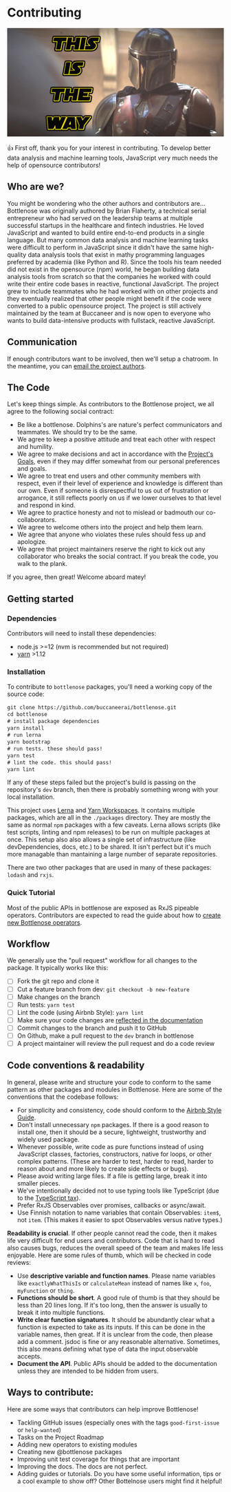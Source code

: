 # Contributing

<img src="https://github.com/buccaneerai/bottlenose/raw/master/docs/contributing/mandolorian.jpg" />

👍 First off, thank you for your interest in contributing.  To develop better data analysis and machine learning tools, JavaScript very much needs the help of opensource contributors!

## Who are we?

You might be wondering who the other authors and contributors are...  Bottlenose was originally authored by Brian Flaherty, a technical serial entrepreneur who had served on the leadership teams at multiple successful startups in the healthcare and fintech industries.  He loved JavaScript and wanted to build entire end-to-end products in a single language.  But many common data analysis and machine learning tasks were difficult to perform in JavaScript since it didn't have the same high-quality data analysis tools that exist in mathy programming languages preferred by academia (like Python and R).  Since the tools his team needed did not exist in the opensource (npm) world, he began building data analysis tools from scratch so that the companies he worked with could write their entire code bases in reactive, functional JavaScript.  The project grew to include teammates who he had worked with on other projects and they eventually realized that other people might benefit if the code were converted to a public opensource project.  The project is still actively maintained by the team at Buccaneer and is now open to everyone who wants to build data-intensive products with fullstack, reactive JavaScript.

## Communication
If enough contributors want to be involved, then we'll setup a chatroom.  In the meantime, you can [email the project authors](mailto:opensource@buccaneer.ai).

## The Code
Let's keep things simple.  As contributors to the Bottlenose project, we all agree to the following social contract:
- Be like a bottlenose. Dolphins's are nature's perfect communicators and teammates. We should try to be the same.
- We agree to keep a positive attitude and treat each other with respect and humility.
- We agree to make decisions and act in accordance with the [Project's Goals](https://github.com/buccaneerai/bottlenose/blob/master/docs/Philosophy.md), even if they may differ somewhat from our personal preferences and goals.
- We agree to treat end users and other community members with respect, even if their level of experience and knowledge is different than our own. Even if someone is disrespectful to us out of frustration or arrogance, it still reflects poorly on us if we lower ourselves to that level and respond in kind.
- We agree to practice honesty and not to mislead or badmouth our co-collaborators.
- We agree to welcome others into the project and help them learn.
- We agree that anyone who violates these rules should fess up and apologize.
- We agree that project maintainers reserve the right to kick out any collaborator who breaks the social contract. If you break the code, you walk to the plank.

If you agree, then great! Welcome aboard matey!

## Getting started

### Dependencies
Contributors will need to install these dependencies:
- node.js >=12 (nvm is recommended but not required)
- [yarn](https://yarnpkg.com/en/) >1.12

### Installation
To contribute to `bottlenose` packages, you'll need a working copy of the source code:
```
git clone https://github.com/buccaneerai/bottlenose.git
cd bottlenose
# install package dependencies
yarn install
# run lerna
yarn bootstrap 
# run tests. these should pass!
yarn test
# lint the code. this should pass!
yarn lint
```
If any of these steps failed but the project's build is passing on the repository's `dev` branch, then there is probably something wrong with your local installation.

This project uses [Lerna](https://lerna.js.org) and [Yarn Workspaces](https://yarnpkg.com/lang/en/docs/workspaces/).  It contains multiple packages, which are all in the `./packages` directory. They are mostly the same as normal `npm` packages with a few caveats.  Lerna allows scripts (like test scripts, linting and npm releases) to be run on multiple packages at once.  This setup also also allows a single set of infrastructure (like devDependencies, docs, etc.) to be shared.  It isn't perfect but it's much more managable than mantaining a large number of separate repositories.

There are two other packages that are used in many of these packages: `lodash` and `rxjs`.

### Quick Tutorial
Most of the public APIs in bottlenose are exposed as RxJS pipeable operators.  Contributors are expected to read the guide about how to [create new Bottlenose operators](https://github.com/buccaneerai/rxjs-stats/blob/master/docs/Guides/CreatingOperators.md).

## Workflow
We generally use the "pull request" workflow for all changes to the package. It typically works like this:
- [ ] Fork the git repo and clone it
- [ ] Cut a feature branch from dev: `git checkout -b new-feature`
- [ ] Make changes on the branch
- [ ] Run tests: `yarn test`
- [ ] Lint the code (using Airbnb Style): `yarn lint`
- [ ] Make sure your code changes are [reflected in the documentation](https://github.com/buccaneerai/bottlenose/blob/master/docs/contributing/improving_docs.md)
- [ ] Commit changes to the branch and push it to GitHub
- [ ] On Github, make a pull request to the `dev` branch in bottlenose
- [ ] A project maintainer will review the pull request and do a code review

## Code conventions & readability

In general, please write and structure your code to conform to the same pattern as other packages and modules in Bottlenose.  Here are some of the conventions that the codebase follows:
- For simplicity and consistency, code should conform to the [Airbnb Style Guide](https://github.com/airbnb/javascript).
- Don't install unnecessary `npm` packages.  If there is a good reason to install one, then it should be a secure, lightweight, trustworthy and widely used package.
- Whenever possible, write code as pure functions instead of using JavaScript classes, factories, constructors, native for loops, or other complex patterns. (These are harder to test, harder to read, harder to reason about and more likely to create side effects or bugs).
- Please avoid writing large files. If a file is getting large, break it into smaller pieces.
- We've intentionally decided not to use typing tools like TypeScript (due to the [TypeScript tax](https://medium.com/javascript-scene/the-typescript-tax-132ff4cb175b)).
- Prefer RxJS Observables over promises, callbacks or async/await.
- Use Finnish notation to name variables that contain Observables: `item$`, not `item`. (This makes it easier to spot Observables versus native types.)

**Readability is crucial**.  If other people cannot read the code, then it makes life very difficult for end users and contributors.  Code that is hard to read also causes bugs, reduces the overall speed of the team and makes life less enjoyable.  Here are some rules of thumb, which will be checked in code reviews:
- Use **descriptive variable and function names**.  Please name variables like `exactlyWhatThisIs` or `calculateMean` instead of names like `x`, `foo`, `myFunction` or `thing`.
- **Functions should be short**.  A good rule of thumb is that they should be less than 20 lines long.  If it's too long, then the answer is usually to break it into multiple functions.
- **Write clear function signatures**.  It should be abundantly clear what a function is expected to take as its inputs.  If this can be done in the variable names, then great.  If it is unclear from the code, then please add a comment.  jsdoc is fine or any reasonable alternative.  Sometimes, this also means defining what type of data the input observable accepts.
- **Document the API**.  Public APIs should be added to the documentation unless they are intended to be hidden from users.

## Ways to contribute:
Here are some ways that contributors can help improve Bottlenose!
- Tackling GitHub issues (especially ones with the tags `good-first-issue` or `help-wanted`)
- Tasks on the Project Roadmap
- Adding new operators to existing modules
- Creating new @bottlenose packages
- Improving unit test coverage for things that are important
- Improving the docs.  The docs are not perfect.
- Adding guides or tutorials.  Do you have some useful information, tips or a cool example to show off?  Other Bottelnose users might find it helpful!

